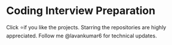 # Coding Interview Preparation

Click ⭐if you like the projects. Starring the repositories are highly appreciated. Follow me @lavankumar6 for technical updates.
